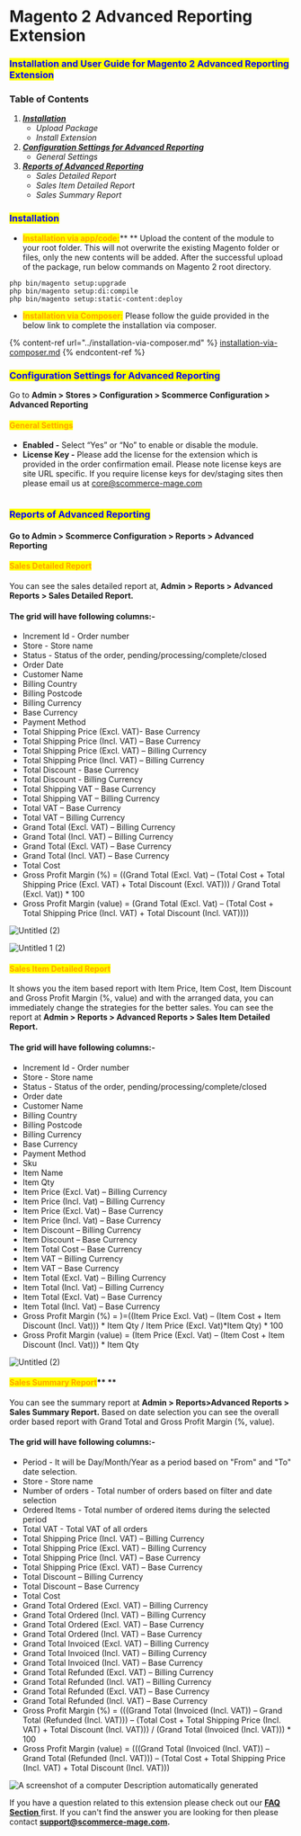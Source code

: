 # Magento 2 Advanced Reporting Extension

### <mark style="color:blue;">Installation and User Guide for Magento 2 Advanced Reporting Extension</mark>

### Table of Contents

1. __[_Installation_ ](magento-2-advanced-reporting-extension.md#\_bookmark0)__
   * _Upload Package_&#x20;
   * _Install Extension_&#x20;
2. __[_Configuration Settings for Advanced Reporting_ ](magento-2-advanced-reporting-extension.md#\_bookmark3)__
   * _General Settings_&#x20;
3. __[_Reports of Advanced Reporting_ ](magento-2-advanced-reporting-extension.md#\_bookmark5)__
   * _Sales Detailed Report_&#x20;
   * _Sales Item Detailed Report_&#x20;
   * _Sales Summary Report_&#x20;

### <mark style="color:blue;">Installation</mark> <a href="#_bookmark0" id="_bookmark0"></a>

* <mark style="color:orange;">**Installation via app/code:**</mark>** ** Upload the content of the module to your root folder. This will not overwrite the existing Magento folder or files, only the new contents will be added. After the successful upload of the package, run below commands on Magento 2 root directory.

```
php bin/magento setup:upgrade
php bin/magento setup:di:compile
php bin/magento setup:static-content:deploy
```

* <mark style="color:orange;">**Installation via Composer:**</mark> Please follow the guide provided in the below link to complete the installation via composer.

{% content-ref url="../installation-via-composer.md" %}
[installation-via-composer.md](../installation-via-composer.md)
{% endcontent-ref %}

### <mark style="color:blue;">Configuration Settings for Advanced Reporting</mark> <a href="#_bookmark3" id="_bookmark3"></a>

Go to **Admin > Stores > Configuration > Scommerce Configuration > Advanced Reporting**

#### <mark style="color:orange;">General Settings</mark> <a href="#_bookmark4" id="_bookmark4"></a>

* **Enabled -** Select “Yes” or “No” to enable or disable the module.
* **License Key -** Please add the license for the extension which is provided in the order confirmation email. Please note license keys are site URL specific. If you require license keys for dev/staging sites then please email us at [core@scommerce-mage.com](mailto:core@scommerce-mage.com)

<figure><img src="../../.gitbook/assets/1.jpeg" alt=""><figcaption></figcaption></figure>

### <mark style="color:blue;">Reports of Advanced Reporting</mark> <a href="#_bookmark5" id="_bookmark5"></a>

#### Go to Admin > Scommerce Configuration > Reports > Advanced Reporting

#### <mark style="color:orange;">Sales Detailed Report</mark>

You can see the sales detailed report at, **Admin > Reports > Advanced Reports > Sales Detailed Report.**

#### The grid will have following columns:-

* Increment Id - Order number
* Store - Store name
* Status - Status of the order, pending/processing/complete/closed
* Order Date
* Customer Name
* Billing Country
* Billing Postcode
* Billing Currency
* Base Currency
* Payment Method
* Total Shipping Price (Excl. VAT)- Base Currency
* Total Shipping Price (Incl. VAT) – Base Currency
* Total Shipping Price (Excl. VAT) – Billing Currency
* Total Shipping Price (Incl. VAT) – Billing Currency
* Total Discount - Base Currency
* Total Discount - Billing Currency
* Total Shipping VAT – Base Currency
* Total Shipping VAT – Billing Currency
* Total VAT – Base Currency
* Total VAT – Billing Currency
* Grand Total (Excl. VAT) – Billing Currency
* Grand Total (Incl. VAT) – Billing Currency
* Grand Total (Excl. VAT) – Base Currency
* Grand Total (Incl. VAT) – Base Currency
* Total Cost
* Gross Profit Margin (%) = ((Grand Total (Excl. Vat) – (Total Cost + Total Shipping Price (Excl. VAT) + Total Discount (Excl. VAT))) / Grand Total (Excl. Vat)) \* 100
* Gross Profit Margin (value) = (Grand Total (Excl. Vat) – (Total Cost + Total Shipping Price (Incl. VAT) + Total Discount (Incl. VAT))))

![Untitled (2)](../../.gitbook/assets/2.jpeg)

![Untitled 1 (2)](../../.gitbook/assets/3.jpeg)

#### <mark style="color:orange;">**Sales Item Detailed Report**</mark>&#x20;

It shows you the item based report with Item Price, Item Cost, Item Discount and Gross Profit Margin (%, value) and with the arranged data, you can immediately change the strategies for the better sales. You can see the report at **Admin > Reports > Advanced Reports > Sales Item Detailed Report.**

#### The grid will have following columns:-

* Increment Id - Order number
* Store - Store name
* Status - Status of the order, pending/processing/complete/closed
* Order date
* Customer Name
* Billing Country
* Billing Postcode
* Billing Currency
* Base Currency
* Payment Method
* Sku
* Item Name
* Item Qty
* Item Price (Excl. Vat) – Billing Currency
* Item Price (Incl. Vat) – Billing Currency
* Item Price (Excl. Vat) – Base Currency
* Item Price (Incl. Vat) – Base Currency
* Item Discount – Billing Currency
* Item Discount – Base Currency
* Item Total Cost – Base Currency
* Item VAT – Billing Currency
* Item VAT – Base Currency
* Item Total (Excl. Vat) – Billing Currency
* Item Total (Incl. Vat) – Billing Currency
* Item Total (Excl. Vat) – Base Currency
* Item Total (Incl. Vat) – Base Currency
* Gross Profit Margin (%) = )=((Item Price Excl. Vat) – (Item Cost + Item Discount (Incl. Vat))) \* Item Qty / Item Price (Excl. Vat)\*Item Qty) \* 100
* Gross Profit Margin (value) = (Item Price (Excl. Vat) – (Item Cost + Item Discount (Incl. Vat))) \* Item Qty

![Untitled (2)](../../.gitbook/assets/4.jpeg)

#### <mark style="color:orange;">**Sales Summary Report**</mark>** **&#x20;

You can see the summary report at **Admin > Reports>Advanced Reports > Sales Summary Report.** Based on date selection you can see the overall order based report with Grand Total and Gross Profit Margin (%, value).

#### The grid will have following columns:-

* Period - It will be Day/Month/Year as a period based on "From" and "To" date selection.
* Store - Store name
* Number of orders - Total number of orders based on filter and date selection
* Ordered Items - Total number of ordered items during the selected period
* Total VAT - Total VAT of all orders
* Total Shipping Price (Incl. VAT) – Billing Currency
* Total Shipping Price (Excl. VAT) – Billing Currency
* Total Shipping Price (Incl. VAT) – Base Currency
* Total Shipping Price (Excl. VAT) – Base Currency
* Total Discount – Billing Currency
* Total Discount – Base Currency
* Total Cost
* Grand Total Ordered (Excl. VAT) – Billing Currency
* Grand Total Ordered (Incl. VAT) – Billing Currency
* Grand Total Ordered (Excl. VAT) – Base Currency
* Grand Total Ordered (Incl. VAT) – Base Currency
* Grand Total Invoiced (Excl. VAT) – Billing Currency
* Grand Total Invoiced (Incl. VAT) – Billing Currency
* Grand Total Invoiced (Incl. VAT) – Base Currency
* Grand Total Refunded (Excl. VAT) – Billing Currency
* Grand Total Refunded (Incl. VAT) – Billing Currency
* Grand Total Refunded (Excl. VAT) – Base Currency
* Grand Total Refunded (Incl. VAT) – Base Currency
* Gross Profit Margin (%) = (((Grand Total (Invoiced (Incl. VAT)) – Grand Total (Refunded (Incl. VAT))) – (Total Cost + Total Shipping Price (Incl. VAT) + Total Discount (Incl. VAT))) / (Grand Total (Invoiced (Incl. VAT))) \* 100
* Gross Profit Margin (value) = (((Grand Total (Invoiced (Incl. VAT)) – Grand Total (Refunded (Incl. VAT))) – (Total Cost + Total Shipping Price (Incl. VAT) + Total Discount (Incl. VAT)))

![A screenshot of a computer  Description automatically generated](../../.gitbook/assets/6.jpeg)

If you have a question related to this extension please check out our [**FAQ Section** ](https://www.scommerce-mage.com/magento-2-advanced-reporting.html#customfaq)first. If you can't find the answer you are looking for then please contact [**support@scommerce-mage.com**](mailto:core@scommerce-mage.com)**.**
